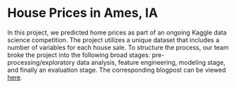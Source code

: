# House Prices in Ames, IA

In this project, we predicted home prices as part of an ongoing Kaggle data science competition. The project utilizes a unique dataset that includes a number of variables for each house sale. To structure the process, our team broke the project into the following broad stages: pre-processing/exploratory data analysis, feature engineering, modeling stage, and finally an evaluation stage. The corresponding blogpost can be viewed [here](https://nycdatascience.com/blog/student-works/machine-learning-project-predicting-house-prices/).
